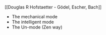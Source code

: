 [[Douglas R Hofstaetter - Gödel, Escher, Bach]]

- The mechanical mode 
- The intelligent mode
- The Un-mode (Zen way)